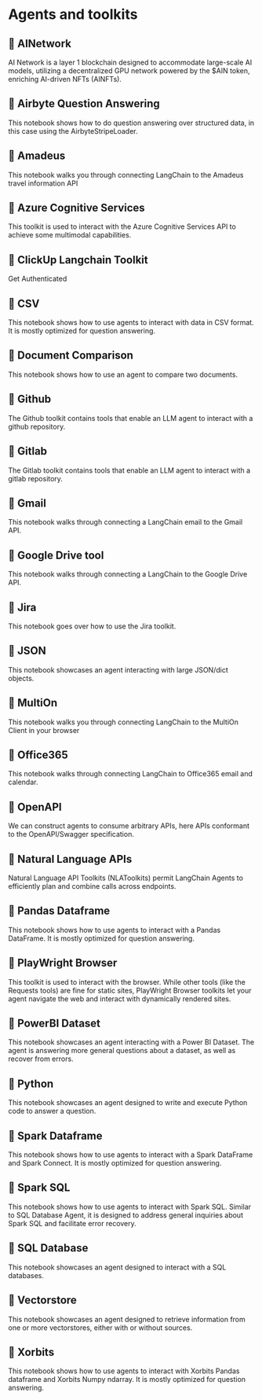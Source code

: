 # Agents and toolkits

## 📄️ AINetwork

AI Network is a layer 1 blockchain designed to accommodate large-scale AI models, utilizing a decentralized GPU network powered by the $AIN token, enriching AI-driven NFTs (AINFTs).

## 📄️ Airbyte Question Answering

This notebook shows how to do question answering over structured data, in this case using the AirbyteStripeLoader.

## 📄️ Amadeus

This notebook walks you through connecting LangChain to the Amadeus travel information API

## 📄️ Azure Cognitive Services

This toolkit is used to interact with the Azure Cognitive Services API to achieve some multimodal capabilities.

## 📄️ ClickUp Langchain Toolkit

Get Authenticated

## 📄️ CSV

This notebook shows how to use agents to interact with data in CSV format. It is mostly optimized for question answering.

## 📄️ Document Comparison

This notebook shows how to use an agent to compare two documents.

## 📄️ Github

The Github toolkit contains tools that enable an LLM agent to interact with a github repository.

## 📄️ Gitlab

The Gitlab toolkit contains tools that enable an LLM agent to interact with a gitlab repository.

## 📄️ Gmail

This notebook walks through connecting a LangChain email to the Gmail API.

## 📄️ Google Drive tool

This notebook walks through connecting a LangChain to the Google Drive API.

## 📄️ Jira

This notebook goes over how to use the Jira toolkit.

## 📄️ JSON

This notebook showcases an agent interacting with large JSON/dict objects.

## 📄️ MultiOn

This notebook walks you through connecting LangChain to the MultiOn Client in your browser

## 📄️ Office365

This notebook walks through connecting LangChain to Office365 email and calendar.

## 📄️ OpenAPI

We can construct agents to consume arbitrary APIs, here APIs conformant to the OpenAPI/Swagger specification.

## 📄️ Natural Language APIs

Natural Language API Toolkits (NLAToolkits) permit LangChain Agents to efficiently plan and combine calls across endpoints.

## 📄️ Pandas Dataframe

This notebook shows how to use agents to interact with a Pandas DataFrame. It is mostly optimized for question answering.

## 📄️ PlayWright Browser

This toolkit is used to interact with the browser. While other tools (like the Requests tools) are fine for static sites, PlayWright Browser toolkits let your agent navigate the web and interact with dynamically rendered sites.

## 📄️ PowerBI Dataset

This notebook showcases an agent interacting with a Power BI Dataset. The agent is answering more general questions about a dataset, as well as recover from errors.

## 📄️ Python

This notebook showcases an agent designed to write and execute Python code to answer a question.

## 📄️ Spark Dataframe

This notebook shows how to use agents to interact with a Spark DataFrame and Spark Connect. It is mostly optimized for question answering.

## 📄️ Spark SQL

This notebook shows how to use agents to interact with Spark SQL. Similar to SQL Database Agent, it is designed to address general inquiries about Spark SQL and facilitate error recovery.

## 📄️ SQL Database

This notebook showcases an agent designed to interact with a SQL databases.

## 📄️ Vectorstore

This notebook showcases an agent designed to retrieve information from one or more vectorstores, either with or without sources.

## 📄️ Xorbits

This notebook shows how to use agents to interact with Xorbits Pandas dataframe and Xorbits Numpy ndarray. It is mostly optimized for question answering.
